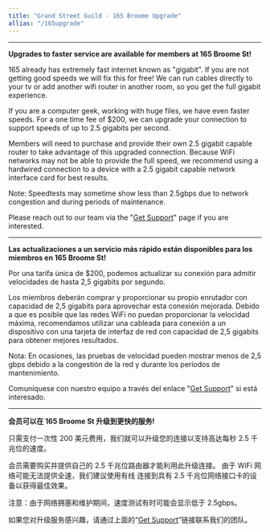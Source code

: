 ```yaml
---
title: "Grand Street Guild - 165 Broome Upgrade"
allias: "/165upgrade"
---
```


---
**Upgrades to faster service are available for members at 165 Broome St!**

165 already has extremely fast internet known as "gigabit". If you are not getting good speeds we will fix this for free! We can run cables directly to your tv or add another wifi router in another room, so you get the full gigabit experience.

If you are a computer geek, working with huge files, we have even faster speeds. For a one time fee of $200, we can upgrade your connection to support speeds of up to 2.5 gigabits per second.

Members will need to purchase and provide their own 2.5 gigabit capable router to take advantage of this upgraded connection.
Because WiFi networks may not be able to provide the full speed, we recommend using a hardwired
connection to a device with a 2.5 gigabit capable network interface card for best results.

Note: Speedtests may sometime show less than 2.5gbps due to network congestion and during periods of maintenance.

Please reach out to our team via the "[Get Support](https://nycmesh.net/support)" page if you are interested.

---

**Las actualizaciones a un servicio más rápido están disponibles para los miembros en 165 Broome St!**

Por una tarifa única de $200, podemos actualizar su conexión para admitir velocidades de hasta 2,5 gigabits por segundo.

Los miembros deberán comprar y proporcionar su propio enrutador con capacidad de 2,5 gigabits para aprovechar esta conexión mejorada.
Debido a que es posible que las redes WiFi no puedan proporcionar la velocidad máxima, recomendamos utilizar una cableada para
conexión a un dispositivo con una tarjeta de interfaz de red con capacidad de 2,5 gigabits para obtener mejores resultados.

Nota: En ocasiones, las pruebas de velocidad pueden mostrar menos de 2,5 gbps debido a la congestión de la red y durante los períodos de mantenimiento.

Comuníquese con nuestro equipo a través del enlace "[Get Support](https://nycmesh.net/es/support)" si está interesado.

---

**会员可以在 165 Broome St 升级到更快的服务!**

只需支付一次性 200 美元费用，我们就可以升级您的连接以支持高达每秒 2.5 千兆位的速度。

会员需要购买并提供自己的 2.5 千兆位路由器才能利用此升级连接。
由于 WiFi 网络可能无法提供全速，我们建议使用有线
连接到具有 2.5 千兆位网络接口卡的设备以获得最佳效果。

注意：由于网络拥塞和维护期间，速度测试有时可能会显示低于 2.5gbps。

如果您对升级服务感兴趣，请通过上面的“[Get Support](https://nycmesh.net/support)”链接联系我们的团队。
